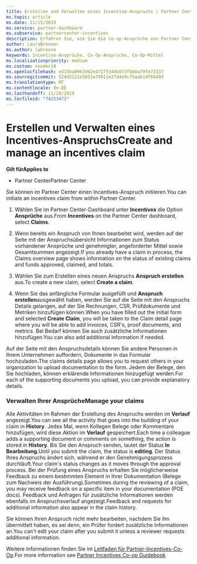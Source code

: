 ```yaml
---
title: Erstellen und Verwalten eines Incentive-Anspruchs | Partner Center
ms.topic: article
ms.date: 11/15/2019
ms.service: partner-dashboard
ms.subservice: partnercenter-incentives
description: Erfahren Sie, wie Sie die Co-op-Ansprüche von Partner Center initiieren. Alle Aktivitäten im Rahmen der Erstellung des Anspruchs werden im Verlauf angezeigt.
author: LauraBrenner
ms.author: labrenne
keywords: Incentive-Ansprüche, Co-Op-Ansprüche, Co-Op-Mittel
ms.localizationpriority: medium
ms.custom: seodec18
ms.openlocfilehash: e315ba8963d62e47275344b973fb68a79fe72337
ms.sourcegitcommit: 524d3121e5053a74911e2fd4e9cf5aab14f6b48d
ms.translationtype: MT
ms.contentlocale: de-DE
ms.lasthandoff: 11/20/2019
ms.locfileid: "74253473"
---
```

# <a name="create-and-manage-an-incentives-claim"></a><span data-ttu-id="d0cce-105">Erstellen und Verwalten eines Incentives-Anspruchs</span><span class="sxs-lookup"><span data-stu-id="d0cce-105">Create and manage an incentives claim</span></span>

<span data-ttu-id="d0cce-106">**Gilt für**</span><span class="sxs-lookup"><span data-stu-id="d0cce-106">**Applies to**</span></span>
- <span data-ttu-id="d0cce-107">Partner Center</span><span class="sxs-lookup"><span data-stu-id="d0cce-107">Partner Center</span></span>

<span data-ttu-id="d0cce-108">Sie können im Partner Center einen Incentives-Anspruch initiieren.</span><span class="sxs-lookup"><span data-stu-id="d0cce-108">You can initiate an incentives claim from within Partner Center.</span></span> 

1. <span data-ttu-id="d0cce-109">Wählen Sie im Partner Center-Dashboard unter **Incentives** die Option **Ansprüche** aus.</span><span class="sxs-lookup"><span data-stu-id="d0cce-109">From **Incentives** on the Partner Center dashboard, select **Claims**.</span></span>

2.  <span data-ttu-id="d0cce-110">Wenn bereits ein Anspruch von Ihnen bearbeitet wird, werden auf der Seite mit der Anspruchsübersicht Informationen zum Status vorhandener Ansprüche und genehmigter, angeforderter Mittel sowie Gesamtsummen angezeigt.</span><span class="sxs-lookup"><span data-stu-id="d0cce-110">If you already have a claim in process, the Claims overview page shows information on the status of existing claims and funds approved, claimed, and totals.</span></span>

3.  <span data-ttu-id="d0cce-111">Wählen Sie zum Erstellen eines neuen Anspruchs **Anspruch erstellen** aus.</span><span class="sxs-lookup"><span data-stu-id="d0cce-111">To create a new claim, select **Create a claim**.</span></span>

4.  <span data-ttu-id="d0cce-112">Wenn Sie das anfängliche Formular ausgefüllt und **Anspruch erstellen**ausgewählt haben, werden Sie auf die Seite mit den Anspruchs Details gelangen, auf der Sie Rechnungen, CSR, Prüfdokumente und Metriken hinzufügen können.</span><span class="sxs-lookup"><span data-stu-id="d0cce-112">When you have filled out the initial form and selected **Create Claim**, you will be taken to the Claim detail page where you will be able to add invoices, CSR's, proof documents, and metrics.</span></span> <span data-ttu-id="d0cce-113">Bei Bedarf können Sie auch zusätzliche Informationen hinzufügen.</span><span class="sxs-lookup"><span data-stu-id="d0cce-113">You can also add additional information if needed.</span></span>

<span data-ttu-id="d0cce-114">Auf der Seite mit den Anspruchsdetails können Sie andere Personen in Ihrem Unternehmen auffordern, Dokumente in das Formular hochzuladen.</span><span class="sxs-lookup"><span data-stu-id="d0cce-114">The claims details page allows you to request others in your organization to upload documentation to the form.</span></span> <span data-ttu-id="d0cce-115">Jedem der Belege, den Sie hochladen, können erklärende Informationen hinzugefügt werden.</span><span class="sxs-lookup"><span data-stu-id="d0cce-115">For each of the supporting documents you upload, you can provide explanatory details.</span></span> 

### <a name="manage-your-claims"></a><span data-ttu-id="d0cce-116">Verwalten Ihrer Ansprüche</span><span class="sxs-lookup"><span data-stu-id="d0cce-116">Manage your claims</span></span>

<span data-ttu-id="d0cce-117">Alle Aktivitäten im Rahmen der Erstellung des Anspruchs werden im **Verlauf** angezeigt.</span><span class="sxs-lookup"><span data-stu-id="d0cce-117">You can see all the activity that goes into the building of your claim in **History**.</span></span> <span data-ttu-id="d0cce-118">Jedes Mal, wenn Kollegen Belege oder Kommentare hinzufügen, wird diese Aktion im **Verlauf** gespeichert.</span><span class="sxs-lookup"><span data-stu-id="d0cce-118">Each time a colleague adds a supporting document or comments on something, the action is stored in **History**.</span></span> <span data-ttu-id="d0cce-119">Bis Sie den Anspruch senden, lautet der Status **In Bearbeitung**.</span><span class="sxs-lookup"><span data-stu-id="d0cce-119">Until you submit the claim, the status is **editing**.</span></span> <span data-ttu-id="d0cce-120">Der Status Ihres Anspruchs ändert sich, während er den Genehmigungsprozess durchläuft.</span><span class="sxs-lookup"><span data-stu-id="d0cce-120">Your claim's status changes as it moves through the approval process.</span></span> <span data-ttu-id="d0cce-121">Bei der Prüfung eines Anspruchs erhalten Sie möglicherweise Feedback zu einem bestimmten Element in Ihrer Dokumentation (Belege zum Nachweis der Ausführung).</span><span class="sxs-lookup"><span data-stu-id="d0cce-121">Sometimes during the reviewing of a claim, you may receive feedback on a specific item in your documentation (POE docs).</span></span> <span data-ttu-id="d0cce-122">Feedback und Anfragen für zusätzliche Informationen werden ebenfalls im Anspruchsverlauf angezeigt.</span><span class="sxs-lookup"><span data-stu-id="d0cce-122">Feedback and requests for additional information also appear in the claim history.</span></span> 

<span data-ttu-id="d0cce-123">Sie können Ihren Anspruch nicht mehr bearbeiten, nachdem Sie ihn übermittelt haben, es sei denn, ein Prüfer fordert zusätzliche Informationen an.</span><span class="sxs-lookup"><span data-stu-id="d0cce-123">You can't edit your claim after you submit it unless a reviewer requests additional information.</span></span>

<span data-ttu-id="d0cce-124">Weitere Informationen finden Sie im [Leitfaden für Partner-Incentives-Co-Op](https://assets.microsoft.com/coop-guidebook.pdf).</span><span class="sxs-lookup"><span data-stu-id="d0cce-124">For more information see [Partner Incentives Co-op Guidebook](https://assets.microsoft.com/coop-guidebook.pdf)</span></span>
